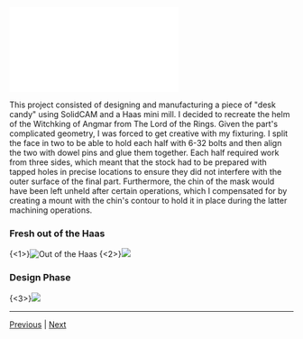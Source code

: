 <iframe src="//player.vimeo.com/video/86020625" frameborder="0" webkitallowfullscreen mozallowfullscreen allowfullscreen></iframe> 

This project consisted of designing and manufacturing a piece of "desk candy" using SolidCAM and a Haas mini mill. I decided to recreate the helm of the Witchking of Angmar from The Lord of the Rings. Given the part's complicated geometry, I was forced to get creative with my fixturing. I split the face in two to be able to hold each half with 6-32 bolts and then align the two with dowel pins and glue them together. Each half required work from three sides, which meant that the stock had to be prepared with tapped holes in precise locations to ensure they did not interfere with the outer surface of the final part. Furthermore, the chin of the mask would have been left unheld after certain operations, which I compensated for by creating a mount with the chin's contour to hold it in place during the latter machining operations. 

### Fresh out of the Haas
{<1>}![Out of the Haas](/content/images/2014/Feb/2014_02_01_19_08_33.jpg)
{<2>}![](/content/images/2014/Feb/IMG_0056.JPG)


### Design Phase
{<3>}![](/content/images/2014/Feb/first_render.JPG)

----------

[Previous](/tumbler) | [Next](/climacore)